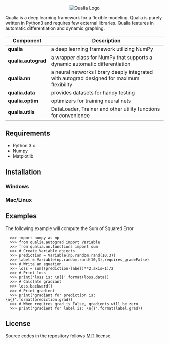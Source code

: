 <p align="center">
  <img src="https://kashu.ml/wp-content/uploads/2018/08/qualia-1-700x379.png?raw=true" alt="Qualia Logo"/>
</p>

Qualia is a deep learning framework for a flexible modeling. Qualia is purely written in Python3 and requires few external libraries. Qualia features in automatic differentiation and dynamic graphing.

| Component | Description |
| ---- | --- |
| **qualia** | a deep learning framework utilizing NumPy |
| **qualia.autograd** | a wrapper class for NumPy that supports a dynamic automatic differentiation|
| **qualia.nn** | a neural networks library deeply integrated with autograd designed for maximum flexibility |
| **qualia.data** | provides datasets for handy testing |
| **qualia.optim** | optimizers for training neural nets |
| **qualia.utils** | DataLoader, Trainer and other utility functions for convenience |

## Requirements

* Python 3.x
* Numpy
* Matplotlib 

## Installation

### Windows

### Mac/Linux

## Examples

The following example will compute the Sum of Squared Error 
```
  >>> import numpy as np
  >>> from qualia.autograd import Variable
  >>> from qualia.nn.functions import sum
  >>> # Create Variable objects 
  >>> prediction = Variable(np.random.rand(10,3)) 
  >>> label = Variable(np.random.rand(10,3),requires_grad=False) 
  >>> # Write an equation 
  >>> loss = sum((prediction-label)**2,axis=1)/2 
  >>> # Print loss 
  >>> print('loss is: \n{}'.format(loss.data)) 
  >>> # Calclate gradiant 
  >>> loss.backward() 
  >>> # Print gradient 
  >>> print('gradiant for prediction is: \n{}'.format(prediction.grad)) 
  >>> # When requires_grad is False, gradients will be zero 
  >>> print('gradient for label is: \n{}'.format(label.grad)) 
```

## License

Source codes in the repository follows [MIT](http://www.opensource.org/licenses/MIT) license.

